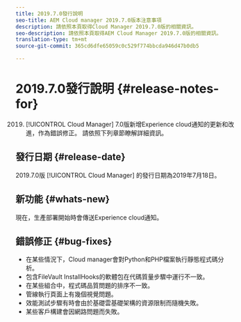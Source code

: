 ```yaml
---
title: 2019.7.0發行說明
seo-title: AEM Cloud manager 2019.7.0版本注意事項
description: 請依照本頁取得Cloud Manager 2019.7.0版的相關資訊。
seo-description: 請依照本頁取得AEM Cloud Manager 2019.7.0版的相關資訊。
translation-type: tm+mt
source-git-commit: 365cd6dfe65059c0c529f774bbcda946d47b0db5

---
```


# 2019.7.0發行說明 {#release-notes-for}

2019. [!UICONTROL Cloud Manager] 7.0版新增Experience cloud通知的更新和改進，作為錯誤修正。 請依照下列章節瞭解詳細資訊。

## 發行日期 {#release-date}

2019.7.0版 [!UICONTROL Cloud Manager] 的發行日期為2019年7月18日。

## 新功能 {#whats-new}

現在，生產部署開始時會傳送Experience cloud通知。

## 錯誤修正 {#bug-fixes}

* 在某些情況下，Cloud manager會對Python和PHP檔案執行靜態程式碼分析。
* 包含FileVault InstallHooks的軟體包在代碼質量步驟中運行不一致。
* 在某些組合中，程式碼品質問題的排序不一致。
* 管線執行頁面上有幾個視覺問題。
* 效能測試步驟有時會由於基礎雲基礎架構的資源限制而隨機失敗。
* 某些客戶構建會因網路問題而失敗。